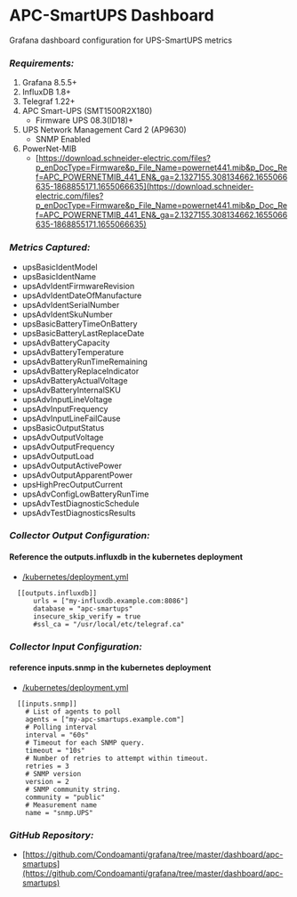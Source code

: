 # APC-SmartUPS Dashboard
Grafana dashboard configuration for UPS-SmartUPS metrics

### ***Requirements:***
1. Grafana 8.5.5+
2. InfluxDB 1.8+
3. Telegraf 1.22+
4. APC Smart-UPS (SMT1500R2X180)
    - Firmware UPS 08.3(ID18)+
5. UPS Network Management Card 2 (AP9630)
    - SNMP Enabled
6. PowerNet-MIB
    - [https://download.schneider-electric.com/files?p_enDocType=Firmware&p_File_Name=powernet441.mib&p_Doc_Ref=APC_POWERNETMIB_441_EN&_ga=2.1327155.308134662.1655066635-1868855171.1655066635](https://download.schneider-electric.com/files?p_enDocType=Firmware&p_File_Name=powernet441.mib&p_Doc_Ref=APC_POWERNETMIB_441_EN&_ga=2.1327155.308134662.1655066635-1868855171.1655066635)

### ***Metrics Captured:***
- upsBasicIdentModel
- upsBasicIdentName
- upsAdvIdentFirmwareRevision
- upsAdvIdentDateOfManufacture
- upsAdvIdentSerialNumber
- upsAdvIdentSkuNumber
- upsBasicBatteryTimeOnBattery
- upsBasicBatteryLastReplaceDate
- upsAdvBatteryCapacity
- upsAdvBatteryTemperature
- upsAdvBatteryRunTimeRemaining
- upsAdvBatteryReplaceIndicator
- upsAdvBatteryActualVoltage
- upsAdvBatteryInternalSKU
- upsAdvInputLineVoltage
- upsAdvInputFrequency
- upsAdvInputLineFailCause
- upsBasicOutputStatus
- upsAdvOutputVoltage
- upsAdvOutputFrequency
- upsAdvOutputLoad
- upsAdvOutputActivePower
- upsAdvOutputApparentPower
- upsHighPrecOutputCurrent
- upsAdvConfigLowBatteryRunTime
- upsAdvTestDiagnosticSchedule
- upsAdvTestDiagnosticsResults

### ***Collector Output Configuration:***
#### Reference the outputs.influxdb in the kubernetes deployment
- [/kubernetes/deployment.yml](https://github.com/Condoamanti/grafana/blob/master/dashboard/apc-smartups/kubernetes/deployment.yaml)
```
  [[outputs.influxdb]]
      urls = ["my-influxdb.example.com:8086"]
      database = "apc-smartups"
      insecure_skip_verify = true
      #ssl_ca = "/usr/local/etc/telegraf.ca"
```
### ***Collector Input Configuration:***
#### reference inputs.snmp in the kubernetes deployment
- [/kubernetes/deployment.yml](https://github.com/Condoamanti/grafana/blob/master/dashboard/apc-smartups/kubernetes/deployment.yaml)
```
  [[inputs.snmp]]
    # List of agents to poll
    agents = ["my-apc-smartups.example.com"]
    # Polling interval
    interval = "60s"
    # Timeout for each SNMP query.
    timeout = "10s"
    # Number of retries to attempt within timeout.
    retries = 3
    # SNMP version
    version = 2
    # SNMP community string.
    community = "public"
    # Measurement name
    name = "snmp.UPS"
```
### ***GitHub Repository:***
- [https://github.com/Condoamanti/grafana/tree/master/dashboard/apc-smartups](https://github.com/Condoamanti/grafana/tree/master/dashboard/apc-smartups)